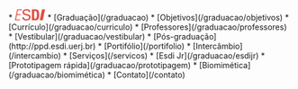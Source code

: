 <div class="nav" markdown=1>
*   <a href="https://esdi.capile.studio/"><img src="icone-home.png" height="20"></a>
*   [Graduação](/graduacao)
    *    [Objetivos](/graduacao/objetivos)
    *    [Currículo](/graduacao/curriculo)
    *    [Professores](/graduacao/professores)
    *    [Vestibular](/graduacao/vestibular)
*   [Pós-graduação](http://ppd.esdi.uerj.br)
*   [Portifólio](/portifolio)
*   [Intercâmbio](/intercambio)
*   [Serviços](/servicos)
    *    [Esdi Jr](/graduacao/esdijr)
    *    [Prototipagem rápida](/graduacao/prototipagem)
    *    [Biomimética](/graduacao/biomimética)
*   [Contato](/contato)
</div>


